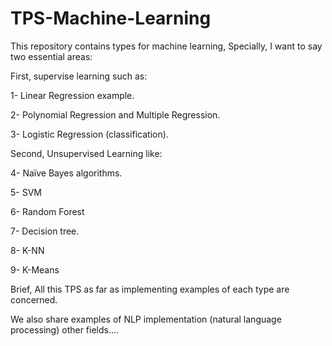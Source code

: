 # TPS-Machine-Learning

This repository contains types for machine learning, Specially, I want to say two essential areas: 

First, supervise learning such as: 

1- Linear Regression example.

2- Polynomial Regression and Multiple Regression.

3- Logistic Regression (classification).

Second, Unsupervised Learning like: 

4- Naïve Bayes algorithms.

5- SVM

6- Random Forest 

7- Decision tree.

8- K-NN

9- K-Means

Brief, All this TPS as far as implementing examples of each type are concerned.



We also share examples of NLP implementation (natural language processing)
other fields....


